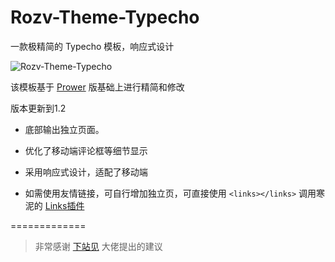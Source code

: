 # Rozv-Theme-Typecho
一款极精简的 Typecho 模板，响应式设计

<img src="http://noisky.qiniudn.com/theme-preview-1.png"  alt="Rozv-Theme-Typecho" />

该模板基于 <a href="https://www.prower.cn/work/2326" target="_blank">Prower</a> 版基础上进行精简和修改

版本更新到1.2

- 底部输出独立页面。

- 优化了移动端评论框等细节显示

- 采用响应式设计，适配了移动端

- 如需使用友情链接，可自行增加独立页，可直接使用 `<links></links>` 调用寒泥的 <a href="https://github.com/noisky/Links-for-Rozv-Theme" target="_blank">Links插件</a> 

=============

> 非常感谢 <a href="http://www.xiazhanjian.com/" target="_blank">下站见</a> 大佬提出的建议
